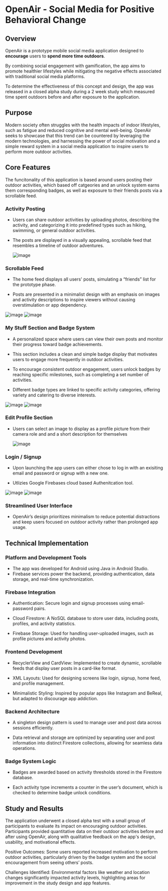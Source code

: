 # OpenAir - Social Media for Positive Behavioral Change

## Overview
OpenAir is a prototype mobile social media application designed to **encourage** 
users to **spend more time outdoors**.

By combining social engagement with gamification,
the app aims to promote healthier lifestyles while mitigating the negative effects 
associated with traditional social media platforms.

To determine the effectiveness of this concept and design, the app was
released in a closed alpha study during a 2 week study which measured 
time spent outdoors before and after exposure to the application.

## Purpose
Modern society often struggles with the health impacts of indoor lifestyles,
such as fatigue and reduced cognitive and mental well-being. 
OpenAir seeks to showcase that this trend can be countered by leveraging  the modern 
technologies, and harnessing the power of social motivation and a simple reward system 
in a social media application to inspire users to perform more outdoor activities.

## Core Features
The funcitonality of this application is based around users posting their
outdoor activities, which based off catgeories and an unlock system earns
them corresponding badges, as well as exposure to their friends posts via a 
scrollable feed.

### Activity Posting

- Users can share outdoor activities by uploading photos, describing the activity, 
  and categorizing it into predefined types such as hiking, swimming, or general outdoor 
  activities.

- The posts are displayed in a visually appealing, scrollable feed that resembles a
  timeline of outdoor adventures.

  ![image](https://github.com/user-attachments/assets/3c0f224c-19b4-48ff-8127-e3bcc8a22e04)

### Scrollable Feed

- The home feed displays all users' posts, simulating a “friends” list
  for the prototype phase.
  
- Posts are presented in a minimalist design with an emphasis on images
  and activity descriptions to inspire viewers without causing overstimulation
  or app dependency.

![image](https://github.com/user-attachments/assets/6ed621f4-4337-4b27-8638-7413e1942041) ![image](https://github.com/user-attachments/assets/dd3d30a7-d3ae-4031-b891-c7016c4afddb)


### My Stuff Section and Badge System

- A personalized space where users can view their own posts and monitor
  their progress toward badge achievements.
  
- This section includes a clean and simple badge display that motivates
  users to engage more frequently in outdoor activities.

- To encourage consistent outdoor engagement, users unlock badges by
  reaching specific milestones, such as completing a set number of activities.
  
- Different badge types are linked to specific activity categories, offering
  variety and catering to diverse interests.

![image](https://github.com/user-attachments/assets/eea14b93-cc61-44b2-9004-2a109159dcdc) ![image](https://github.com/user-attachments/assets/b638062a-cb6d-44e8-8b57-8a19c4a93564)

### Edit Profile Section

- Users can select an image to display as a profile picture from their
  camera role and and a short description for themselves

  ![image](https://github.com/user-attachments/assets/bed4440e-2ba6-4a3f-bbab-0a09d31d246f)

### Login / Signup 

- Upon launching the app users can either chose to log in with an exisiting email
  and password or signup with a new one.

- Utlizies Google Firebases cloud based Authenitcation tool.

![image](https://github.com/user-attachments/assets/b476bcad-b5b7-443b-9281-24b703b5d7fe) ![image](https://github.com/user-attachments/assets/36ddd0bb-2b02-4e9c-816c-1d2c4ba51d5f)


  
### Streamlined User Interface

- OpenAir’s design prioritizes minimalism to reduce potential distractions
  and keep users focused on outdoor activity rather than prolonged app usage.

## Technical Implementation

### Platform and Development Tools

- The app was developed for Android using Java in Android Studio.
- Firebase services power the backend, providing authentication,
  data storage, and real-time synchronization.
  
### Firebase Integration

- Authentication: Secure login and signup processes using email-password pairs.
  
- Cloud Firestore: A NoSQL database to store user data, including posts, profiles,
  and activity statistics.
  
- Firebase Storage: Used for handling user-uploaded images, such as profile pictures
  and activity photos.
  
### Frontend Development

- RecyclerView and CardView: Implemented to create dynamic, scrollable feeds that
  display user posts in a card-like format.
  
- XML Layouts: Used for designing screens like login, signup, home feed,
  and profile management.
  
- Minimalistic Styling: Inspired by popular apps like Instagram and BeReal,
  but adapted to discourage app addiction.
  
### Backend Architecture

- A singleton design pattern is used to manage user and post data across
  sessions efficiently.
  
- Data retrieval and storage are optimized by separating user and post information
  into distinct Firestore collections, allowing for seamless data operations.
  
### Badge System Logic

- Badges are awarded based on activity thresholds stored in the Firestore database.
  
- Each activity type increments a counter in the user’s document, which is checked
  to determine badge unlock conditions.
  
## Study and Results
The application underwent a closed alpha test with a small group of participants 
to evaluate its impact on encouraging outdoor activities. Participants provided 
quantitative data on their outdoor activities before and after using OpenAir, 
along with qualitative feedback on the app's design, usability, and motivational effects.

Positive Outcomes:
Some users reported increased motivation to perform outdoor activities, 
particularly driven by the badge system and the social encouragement from 
seeing others’ posts.

Challenges Identified:
Environmental factors like weather and location changes significantly 
impacted activity levels, highlighting areas for improvement in the study 
design and app features.
